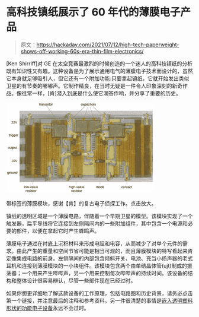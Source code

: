 # 高科技镇纸展示了 60 年代的薄膜电子产品

> 原文：<https://hackaday.com/2021/07/12/high-tech-paperweight-shows-off-working-60s-era-thin-film-electronics/>

[Ken Shirriff]对 GE 在太空竞赛最激烈的时候创造的一个迷人的高科技镇纸的分析既有知识性又有趣。这种设备是为了展示通用电气的薄膜电子技术而设计的，虽然它本身就足够吸引人，但它还有一个附加功能:只要拿起镇纸，它就开始发出类似卫星的有节奏的嘟嘟声。它制作精良，在当时无疑是一件令人印象深刻的新奇作品。像往常一样，[肯]潜入到底是什么使它滴答作响，并分享了重要的历史。

[![](img/5075d19ac43de22f32d78b8a3d5ac592.png)](https://hackaday.com/wp-content/uploads/2021/07/thin-film-labeled.jpg) 

带标签的薄膜模块，感谢【肯】的复古电子侦探工作。点击放大。

镇纸的透明区域是一个薄膜电路，伴随着一个早期卫星的模型。该模块实现了一个触发器，扁平导线将它连接到左侧隔间内的一些附加组件，其中包含一个电源和必要的部件，以便在拿起它时产生蜂鸣声。

薄膜电子通过在衬底上沉积材料来形成电阻和电容，从而减少了对单个元件的需求。由此产生的重量和空间节省可能是相当可观的，而且薄膜模块的特写看起来肯定像集成电路的前身。左侧隔间的内部包含倾斜开关、电池、充当小扬声器的老式耳机和连接到薄膜模块的一小块组件。该模块包含两个由单结晶体管(ujt)制成的振荡器；一个用来产生哔哔声，另一个用来控制每次哔哔声的持续时间。该设备的结构和整体设计很容易辨认，尽管一些部件现在已经过时。

如果你想更详细地了解这款设备的工作原理，包括电路图和历史背景，请务必点击第一个链接，并注意最后的注释和参考资料。另一件很清楚的事情是[嵌入透明塑料形状的功能电子设备](https://hackaday.com/2021/05/16/magic-pyramids-blink-eternal-with-the-power-of-the-sun/)永远不会过时。